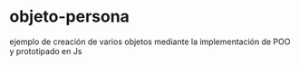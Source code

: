 # objeto-persona
ejemplo de creación de varios objetos mediante la implementación de POO y prototipado en Js
